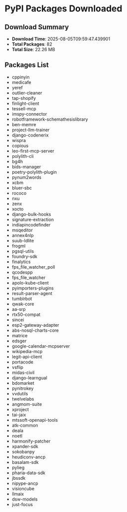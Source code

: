 # PyPI Packages Downloaded

## Download Summary
- **Download Time**: 2025-08-05T09:59:47.439901
- **Total Packages**: 82
- **Total Size**: 22.26 MB

## Packages List
- cppinyin
- medicafe
- yeref
- outlier-cleaner
- tap-shopify
- finlight-client
- tessell-mcp
- imspy-connector
- robotframework-schemathesislibrary
- ben-memre
- project-llm-trainer
- django-codenerix
- wispra
- copious
- leo-first-mcp-server
- polylith-cli
- bg4h
- bids-manager
- poetry-polylith-plugin
- pynum2words
- xcbm
- bluer-sbc
- rococo
- nxu
- zenx
- xocto
- django-bulk-hooks
- signature-extraction
- indiapincodefinder
- msqeditor
- annex4nlp
- suub-ldlite
- frogml
- pgsql-utils
- foundry-sdk
- finalytics
- fps_file_watcher_poll
- qcodespp
- fps_file_watcher
- apolo-kube-client
- pyimporters-plugins
- result-parser-agent
- tumblrbot
- qwak-core
- aa-srp
- rtx50-compat
- sincei
- esp2-gateway-adapter
- abs-nosql-charts-core
- matrice
- edsger
- google-calendar-mcpserver
- wikipedia-mcp
- legit-api-client
- portacode
- vsflip
- midas-civil
- django-learngual
- bdomarket
- pynitrokey
- vvdutils
- twelvelabs
- angmom-suite
- xproject
- tai-jaix
- mtssoft-openapi-tools
- atk-common
- deala
- noetl
- harmonify-patcher
- xpander-sdk
- sokobanpy
- heudiconv-ancp
- basalam-sdk
- pylieg
- pharia-data-sdk
- jbssdk
- nipype-ancp
- visioncube
- llmaix
- dsw-models
- just-focus

